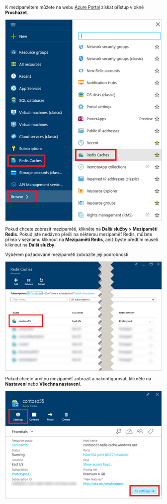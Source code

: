 K mezipamětem můžete na webu [Azure Portal](https://portal.azure.com) získat přístup v okně **Procházet**.

![Okno procházení Azure Redis Cache](media/redis-cache-browse/redis-cache-browse.png)

Pokud chcete zobrazit mezipaměti, klikněte na **Další služby > Mezipaměti Redis**. Pokud jste nedávno přešli na některou mezipaměť Redis, můžete přímo v seznamu kliknout na **Mezipaměti Redis**, aniž byste předtím museli kliknout na **Další služby**.

Výběrem požadované mezipaměti zobrazíte její podrobnosti.

![Seznam mezipamětí Azure Redis v okně Procházet](media/redis-cache-browse/redis-caches.png)

Pokud chcete určitou mezipaměť zobrazit a nakonfigurovat, klikněte na **Nastavení** nebo **Všechna nastavení**.

![Všechna nastavení mezipaměti Redis](media/redis-cache-browse/redis-cache-blade.png)



<!--HONumber=Nov16_HO2-->


